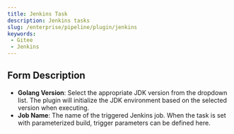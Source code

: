 ```yaml
---
title: Jenkins Task
description: Jenkins tasks
slug: /enterprise/pipeline/plugin/jenkins
keywords:
 - Gitee
 - Jenkins
---
```


## Form Description

- **Golang Version**: Select the appropriate JDK version from the dropdown list. The plugin will initialize the JDK environment based on the selected version when executing.
- **Job Name**: The name of the triggered Jenkins job.
When the task is set with parameterized build, trigger parameters can be defined here.
